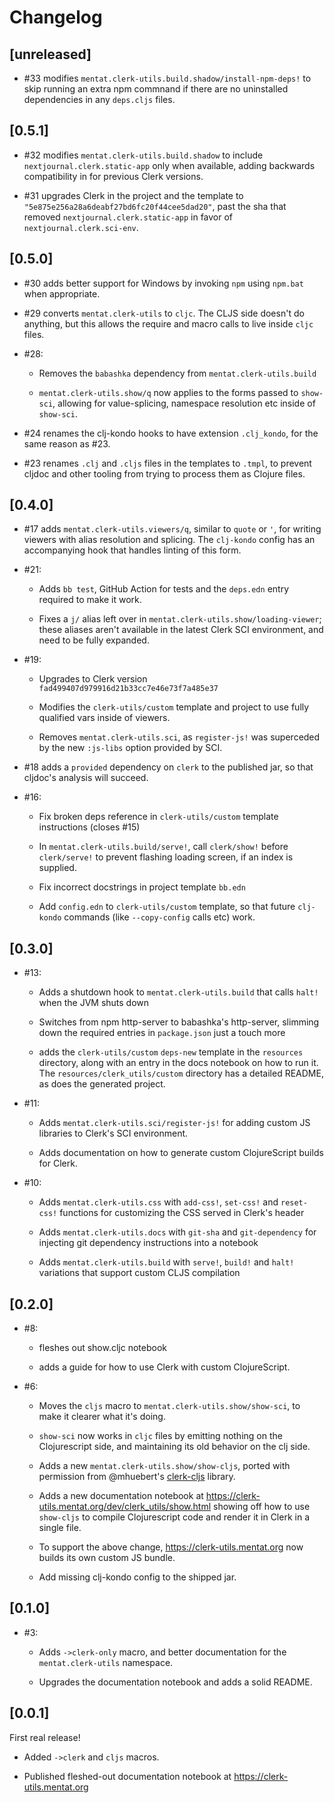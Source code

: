 # Changelog

## [unreleased]

- #33 modifies `mentat.clerk-utils.build.shadow/install-npm-deps!` to skip
  running an extra npm commnand if there are no uninstalled dependencies in any
  `deps.cljs` files.

## [0.5.1]

- #32 modifies `mentat.clerk-utils.build.shadow` to include
  `nextjournal.clerk.static-app` only when available, adding backwards
  compatibility in for previous Clerk versions.

- #31 upgrades Clerk in the project and the template to
  `"5e875e256a28a6deabf27bd6fc20f44cee5dad20"`, past the sha that removed
  `nextjournal.clerk.static-app` in favor of `nextjournal.clerk.sci-env`.

## [0.5.0]

- #30 adds better support for Windows by invoking `npm` using `npm.bat` when
  appropriate.

- #29 converts `mentat.clerk-utils` to `cljc`. The CLJS side doesn't do
  anything, but this allows the require and macro calls to live inside `cljc`
  files.

- #28:

  - Removes the `babashka` dependency from `mentat.clerk-utils.build`

  - `mentat.clerk-utils.show/q` now applies to the forms passed to `show-sci`,
    allowing for value-splicing, namespace resolution etc inside of `show-sci`.

- #24 renames the clj-kondo hooks to have extension `.clj_kondo`, for the same
  reason as #23.

- #23 renames `.clj` and `.cljs` files in the templates to `.tmpl`, to prevent
  cljdoc and other tooling from trying to process them as Clojure files.

## [0.4.0]

- #17 adds `mentat.clerk-utils.viewers/q`, similar to `quote` or `'`, for
  writing viewers with alias resolution and splicing. The `clj-kondo` config has
  an accompanying hook that handles linting of this form.

- #21:

  - Adds `bb test`, GitHub Action for tests and the `deps.edn` entry required to
    make it work.

  - Fixes a `j/` alias left over in `mentat.clerk-utils.show/loading-viewer`;
    these aliases aren't available in the latest Clerk SCI environment, and need
    to be fully expanded.

- #19:

  - Upgrades to Clerk version `fad499407d979916d21b33cc7e46e73f7a485e37`

  - Modifies the `clerk-utils/custom` template and project to use fully
    qualified vars inside of viewers.

  - Removes `mentat.clerk-utils.sci`, as `register-js!` was superceded by the
    new `:js-libs` option provided by SCI.

- #18 adds a `provided` dependency on `clerk` to the published jar, so that
  cljdoc's analysis will succeed.

- #16:

  - Fix broken deps reference in `clerk-utils/custom` template instructions
    (closes #15)

  - In `mentat.clerk-utils.build/serve!`, call `clerk/show!` before
    `clerk/serve!` to prevent flashing loading screen, if an index is supplied.

  - Fix incorrect docstrings in project template `bb.edn`

  - Add `config.edn` to `clerk-utils/custom` template, so that future
    `clj-kondo` commands (like `--copy-config` calls etc) work.

## [0.3.0]

- #13:

  - Adds a shutdown hook to `mentat.clerk-utils.build` that calls `halt!` when
    the JVM shuts down

  - Switches from npm http-server to babashka's http-server, slimming down the
    required entries in `package.json` just a touch more

  - adds the `clerk-utils/custom` `deps-new` template in the `resources`
    directory, along with an entry in the docs notebook on how to run it. The
    `resources/clerk_utils/custom` directory has a detailed README, as does the
    generated project.

- #11:

  - Adds `mentat.clerk-utils.sci/register-js!` for adding custom JS libraries to
    Clerk's SCI environment.

  - Adds documentation on how to generate custom ClojureScript builds for Clerk.

- #10:

  - Adds `mentat.clerk-utils.css` with `add-css!`, `set-css!` and `reset-css!`
    functions for customizing the CSS served in Clerk's header

  - Adds `mentat.clerk-utils.docs` with `git-sha` and `git-dependency` for
    injecting git dependency instructions into a notebook

  - Adds `mentat.clerk-utils.build` with `serve!`, `build!` and `halt!`
    variations that support custom CLJS compilation

## [0.2.0]

- #8:

  - fleshes out show.cljc notebook

  - adds a guide for how to use Clerk with custom ClojureScript.

- #6:

  - Moves the `cljs` macro to `mentat.clerk-utils.show/show-sci`, to make it
    clearer what it's doing.

  - `show-sci` now works in `cljc` files by emitting nothing on the
    Clojurescript side, and maintaining its old behavior on the clj side.

  - Adds a new `mentat.clerk-utils.show/show-cljs`, ported with permission from
    @mhuebert's
    [clerk-cljs](https://github.com/mhuebert/clerk-cljs/blob/main/src/mhuebert/clerk_cljs.cljc)
    library.

  - Adds a new documentation notebook at
    https://clerk-utils.mentat.org/dev/clerk_utils/show.html showing off how to
    use `show-cljs` to compile Clojurescript code and render it in Clerk in a
    single file.

  - To support the above change, https://clerk-utils.mentat.org now builds its
    own custom JS bundle.

  - Add missing clj-kondo config to the shipped jar.

## [0.1.0]

- #3:

  - Adds `->clerk-only` macro, and better documentation for the
    `mentat.clerk-utils` namespace.

  - Upgrades the documentation notebook and adds a solid README.

## [0.0.1]

First real release!

- Added `->clerk` and `cljs` macros.

- Published fleshed-out documentation notebook at https://clerk-utils.mentat.org

